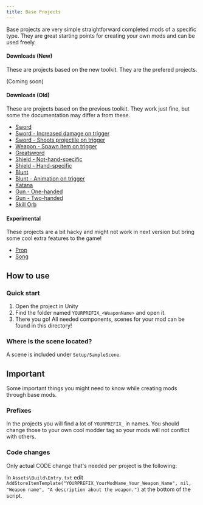 ```yaml
---
title: Base Projects
---
```


Base projects are very simple straightforward completed mods of a specific type. They are great starting points for creating your own mods and can be used freely.

#### Downloads (New)
These are projects based on the new toolkit. They are the prefered projects.

(Coming soon)

#### Downloads (Old)
These are projects based on the previous toolkit. They work just fine, but some the documentation may differ a from these.

* [Sword](https://github.com/unbelievableflavour/BattleTalentBaseProjects/raw/main/YOURPREFIX_Sword.zip)
* [Sword - Increased damage on trigger](https://github.com/unbelievableflavour/BattleTalentBaseProjects/raw/main/YOURPREFIX_SwordWithIncreasedDamageOnTrigger.zip)
* [Sword - Shoots projectile on trigger](https://github.com/unbelievableflavour/BattleTalentBaseProjects/raw/main/YOURPREFIX_SwordWithProjectile.zip)
* [Weapon - Spawn item on trigger](https://github.com/unbelievableflavour/BattleTalentBaseProjects/raw/main/YOURPREFIX_WeaponSpawner.zip)
* [Greatsword](https://github.com/unbelievableflavour/BattleTalentBaseProjects/raw/main/YOURPREFIX_Greatsword.zip)
* [Shield - Not-hand-specific](https://github.com/unbelievableflavour/BattleTalentBaseProjects/raw/main/YOURPREFIX_Shield.zip)
* [Shield - Hand-specific](https://github.com/unbelievableflavour/BattleTalentBaseProjects/raw/main/YOURPREFIX_ShieldHandSpecific.zip)
* [Blunt](https://github.com/unbelievableflavour/BattleTalentBaseProjects/raw/main/YOURPREFIX_Blunt.zip)
* [Blunt - Animation on trigger](https://github.com/unbelievableflavour/BattleTalentBaseProjects/raw/main/YOURPREFIX_AnimationOnTrigger.zip)
* [Katana](https://github.com/unbelievableflavour/BattleTalentBaseProjects/raw/main/YOURPREFIX_Katana.zip)
* [Gun - One-handed](https://github.com/unbelievableflavour/BattleTalentBaseProjects/raw/main/YOURPREFIX_GunOneHanded.zip)
* [Gun - Two-handed](https://github.com/unbelievableflavour/BattleTalentBaseProjects/raw/main/YOURPREFIX_GunTwoHanded.zip)
* [Skill Orb](https://github.com/unbelievableflavour/BattleTalentBaseProjects/raw/main/YOURPREFIX_OrbWithSkill.zip)

#### Experimental

These projects are a bit hacky and might not work in next version but bring some cool extra features to the game!

* [Prop](https://github.com/unbelievableflavour/BattleTalentBaseProjects/raw/main/YOURPREFIX_Prop.zip)
* [Song](https://github.com/unbelievableflavour/BattleTalentBaseProjects/raw/main/YOURPREFIX_Song.zip)


## How to use

### Quick start

1. Open the project in Unity
2. Find the folder named `YOURPREFIX_<WeaponName>` and open it.
3. There you go! All needed components, scenes for your mod can be found in this directory!

### Where is the scene located?
A scene is included under `Setup/SampleScene`.

## Important
Some important things you might need to know while creating mods through base mods.

### Prefixes
In the projects you will find a lot of `YOURPREFIX_` in names. You should change those to your own cool modder tag so your mods will not conflict with others.

### Code changes
Only actual CODE change that's needed per project is the following:

In `Assets\Build\Entry.txt` edit `AddStoreItemTemplate("YOURPREFIX_YourModName_Your_Weapon_Name", nil, "Weapon name", "A description about the weapon.")` at the bottom of the script.
